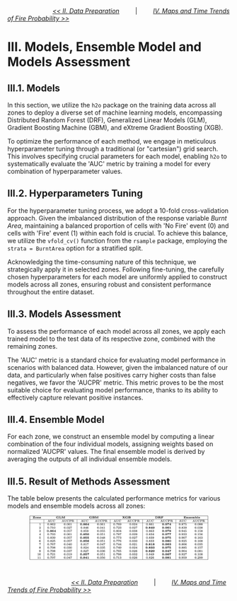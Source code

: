 &emsp;&emsp;&emsp;&emsp;&emsp;&emsp;&emsp;
[*<< II. Data Preparation*](../2_data_preparation/README.md) 
&emsp;&emsp; | &emsp;&emsp;
[*IV. Maps and Time Trends of Fire Probability >>*](../README.md#iv-maps-and-time-trends-of-fire-probability)

#

# III. Models, Ensemble Model and Models Assessment

## III.1. Models

In this section, we utilize the $\texttt{h2o}$ package on the training data across all zones to deploy a diverse set of machine learning models, encompassing Distributed Random Forest (DRF), Generalized Linear Models (GLM), Gradient Boosting Machine (GBM), and eXtreme Gradient Boosting (XGB).

To optimize the performance of each method, we engage in meticulous hyperparameter tuning through a traditional (or "cartesian") grid search. This involves specifying crucial parameters for each model, enabling $\texttt{h2o}$ to systematically evaluate the 'AUC' metric by training a model for every combination of hyperparameter values.

##  III.2. Hyperparameters Tuning

For the hyperparameter tuning process, we adopt a 10-fold cross-validation approach. Given the imbalanced distribution of the response variable *Burnt Area*, maintaining a balanced proportion of cells with 'No Fire' event (0) and cells with 'Fire' event (1) within each fold is crucial. To achieve this balance, we utilize the `vfold_cv()` function from the $\texttt{rsample}$ package, employing the `strata = BurntArea` option for a stratified split.

Acknowledging the time-consuming nature of this technique, we strategically apply it in selected zones. Following fine-tuning, the carefully chosen hyperparameters for each model are uniformly applied to construct models across all zones, ensuring robust and consistent performance throughout the entire dataset.

## III.3. Models Assessment

To assess the performance of each model across all zones, we apply each trained model to the test data of its respective zone, combined with the remaining zones.

The 'AUC' metric is a standard choice for evaluating model performance in scenarios with balanced data. However, given the imbalanced nature of our data, and particularly when false positives carry higher costs than false negatives, we favor the 'AUCPR' metric. This metric proves to be the most suitable choice for evaluating model performance, thanks to its ability to effectively capture relevant positive instances.

## III.4. Ensemble Model

For each zone, we construct an ensemble model by computing a linear combination of the four individual models, assigning weights based on normalized 'AUCPR' values. The final ensemble model is derived by averaging the outputs of all individual ensemble models.

## III.5. Result of Methods Assessment

The table below presents the calculated performance metrics for various models and ensemble models across all zones:

<p align="center">
  <img src="img/AUC_AUCPR.png"  width="80%" />
</p>

#

&emsp;&emsp;&emsp;&emsp;&emsp;&emsp;&emsp;&emsp;&emsp;&emsp;
[*<< II. Data Preparation*](../2_data_preparation/README.md) 
&emsp;&emsp; | &emsp;&emsp;
[*IV. Maps and Time Trends of Fire Probability >>*](../README.md#iv-maps-and-time-trends-of-fire-probability)